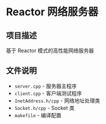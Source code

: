 # Reactor 网络服务器

## 项目描述
基于 Reactor 模式的高性能网络服务器

## 文件说明
- `server.cpp` - 服务器主程序
- `client.cpp` - 客户端测试程序  
- `InetAddress.h/cpp` - 网络地址处理类
- `Socket.h/cpp` - Socket 类
- `makefile` - 编译配置